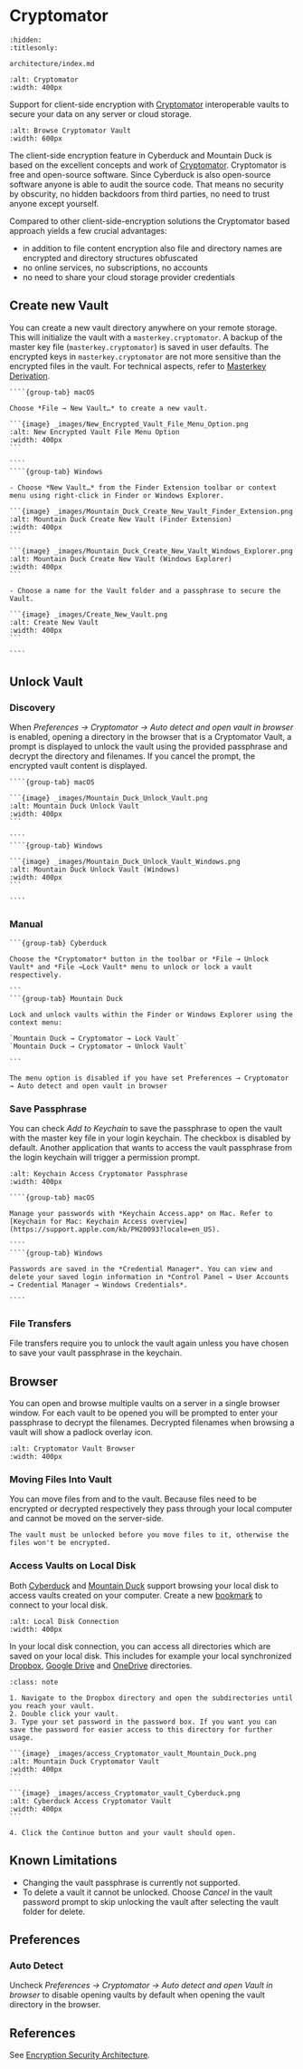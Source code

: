 Cryptomator
====

```{toctree}
:hidden:
:titlesonly:

architecture/index.md
```

```{image} _images/cryptomator.png
:alt: Cryptomator
:width: 400px
```

Support for client-side encryption with [Cryptomator](https://cryptomator.org/) interoperable vaults to secure your data on any server or cloud storage.

```{image} _images/Browse_Cryptomator_Vault.gif
:alt: Browse Cryptomator Vault
:width: 600px
```

The client-side encryption feature in Cyberduck and Mountain Duck is based on the excellent concepts and work of [Cryptomator](https://cryptomator.org/). Cryptomator is free and open-source software. Since Cyberduck is also open-source software anyone is able to audit the source code. That means no security by obscurity, no hidden backdoors from third parties, no need to trust anyone except yourself.

Compared to other client-side-encryption solutions the Cryptomator based approach yields a few crucial advantages:

- in addition to file content encryption also file and directory names are encrypted and directory structures obfuscated
- no online services, no subscriptions, no accounts
- no need to share your cloud storage provider credentials

## Create new Vault

You can create a new vault directory anywhere on your remote storage. This will initialize the vault with a `masterkey.cryptomator`. A backup of the master key file (`masterkey.cryptomator`) is saved in user defaults. The encrypted keys in `masterkey.cryptomator` are not more sensitive than the encrypted files in the vault. For technical aspects, refer to [Masterkey Derivation](https://docs.cryptomator.org/en/latest/security/architecture/#masterkey-derivation).

`````{tabs}
````{group-tab} macOS

Choose *File → New Vault…* to create a new vault. 

```{image} _images/New_Encrypted_Vault_File_Menu_Option.png
:alt: New Encrypted Vault File Menu Option
:width: 400px
```

````
````{group-tab} Windows

- Choose *New Vault…* from the Finder Extension toolbar or context menu using right-click in Finder or Windows Explorer.

```{image} _images/Mountain_Duck_Create_New_Vault_Finder_Extension.png
:alt: Mountain Duck Create New Vault (Finder Extension)
:width: 400px
```

```{image} _images/Mountain_Duck_Create_New_Vault_Windows_Explorer.png
:alt: Mountain Duck Create New Vault (Windows Explorer)
:width: 400px
```

- Choose a name for the Vault folder and a passphrase to secure the Vault.

```{image} _images/Create_New_Vault.png
:alt: Create New Vault
:width: 400px
```

````
`````

## Unlock Vault

### Discovery

When _Preferences → Cryptomator → Auto detect and open vault in browser_ is enabled, opening a directory in the browser that is a Cryptomator Vault, a prompt is displayed to unlock the vault using the provided passphrase and decrypt the directory and filenames. If you cancel the prompt, the encrypted vault content is displayed.

`````{tabs}
````{group-tab} macOS

```{image} _images/Mountain_Duck_Unlock_Vault.png
:alt: Mountain Duck Unlock Vault
:width: 400px
```

````
````{group-tab} Windows

```{image} _images/Mountain_Duck_Unlock_Vault_Windows.png
:alt: Mountain Duck Unlock Vault (Windows)
:width: 400px
```

````
`````

### Manual

````{tabs}
```{group-tab} Cyberduck

Choose the *Cryptomator* button in the toolbar or *File → Unlock Vault* and *File →Lock Vault* menu to unlock or lock a vault respectively.

```
```{group-tab} Mountain Duck

Lock and unlock vaults within the Finder or Windows Explorer using the context menu:

`Mountain Duck → Cryptomator → Lock Vault`
`Mountain Duck → Cryptomator → Unlock Vault`

```
````

```{attention}
The menu option is disabled if you have set Preferences → Cryptomator → Auto detect and open vault in browser
```

### Save Passphrase

You can check *Add to Keychain* to save the passphrase to open the vault with the master key file in your login keychain. The checkbox is disabled by default. Another application that wants to access the vault passphrase from the login keychain will trigger a permission prompt.

```{image} _images/Keychain_Access_Crpytomator_Passphrase.png
:alt: Keychain Access Cryptomator Passphrase
:width: 400px
```

`````{tabs}
````{group-tab} macOS

Manage your passwords with *Keychain Access.app* on Mac. Refer to [Keychain for Mac: Keychain Access overview](https://support.apple.com/kb/PH20093?locale=en_US).

````
````{group-tab} Windows

Passwords are saved in the *Credential Manager*. You can view and delete your saved login information in *Control Panel → User Accounts → Credential Manager → Windows Credentials*.

````
`````

### File Transfers

File transfers require you to unlock the vault again unless you have chosen to save your vault passphrase in the keychain.

## Browser

You can open and browse multiple vaults on a server in a single browser window. For each vault to be opened you will be prompted to enter your passphrase to decrypt the filenames. Decrypted filenames when browsing a vault will show a padlock overlay icon.

```{image} _images/Cryptomator_Vault_Browser.png
:alt: Cryptomator Vault Browser
:width: 400px
```

### Moving Files Into Vault

You can move files from and to the vault. Because files need to be encrypted or decrypted respectively they pass through your local computer and cannot be moved on the server-side.

```{note}
The vault must be unlocked before you move files to it, otherwise the files won't be encrypted.
```

### Access Vaults on Local Disk

Both [Cyberduck](https://cyberduck.io/) and [Mountain Duck](https://mountainduck.io/) support browsing your local disk to access vaults created on your computer. Create a new [bookmark](../cyberduck/bookmarks) to connect to your local disk.

```{image} _images/local_disk_connection.png
:alt: Local Disk Connection
:width: 400px
```

In your local disk connection, you can access all directories which are saved on your local disk. This includes for example your local synchronized [Dropbox](../protocols/dropbox), [Google Drive](../protocols/google_drive) and [OneDrive](../protocols/onedrive) directories.

````{admonition} Access a Cryptomator Vault on local disk on the example of Dropbox
:class: note

1. Navigate to the Dropbox directory and open the subdirectories until you reach your vault.
2. Double click your vault.
3. Type your set password in the password box. If you want you can save the password for easier access to this directory for further usage.

```{image} _images/access_Cryptomator_vault_Mountain_Duck.png
:alt: Mountain Duck Cryptomator Vault 
:width: 400px
```

```{image} _images/access_Cryptomator_vault_Cyberduck.png
:alt: Cyberduck Access Cryptomator Vault
:width: 400px
```

4. Click the Continue button and your vault should open.

````

## Known Limitations

- Changing the vault passphrase is currently not supported.
- To delete a vault it cannot be unlocked. Choose *Cancel* in the vault password prompt to skip unlocking the vault after selecting the vault folder for delete.

## Preferences

### Auto Detect

Uncheck *Preferences → Cryptomator → Auto detect and open Vault in browser* to disable opening vaults by default when opening the vault directory in the browser.

## References

See [Encryption Security Architecture](architecture/index.md).